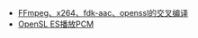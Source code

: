 - [FFmpeg、x264、fdk-aac、openssl的交叉编译](https://qincji.gitee.io/2021/01/24/ffmpeg/21_build_for_android/)
- [OpenSL ES播放PCM](https://qincji.gitee.io/2021/01/26/afplayer/01_opensl_es/)
